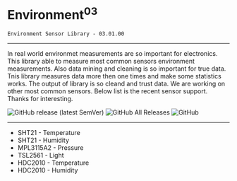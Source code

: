 # Environment<sup>03</sup>
	Environment Sensor Library - 03.01.00

---

In real world environmet measurements are so important for electronics. This library able to measure most common sensors environment measurements. Also data mining and cleaning is so important for true data. Tnis library measures data more then one times and make some statistics works. The output of library is so cleand and trust data. We are working on other most common sensors. Below list is the recent sensor support. Thanks for interesting.

![GitHub release (latest SemVer)](https://img.shields.io/github/v/release/akkoyun/Environment)
![GitHub All Releases](https://img.shields.io/github/downloads/akkoyun/Environment/total)
![GitHub](https://img.shields.io/github/license/akkoyun/Environment)

---




* SHT21 - Temperature
* SHT21 - Humidity
* MPL3115A2 - Pressure
* TSL2561 - Light
* HDC2010 - Temperature
* HDC2010 - Humidity


